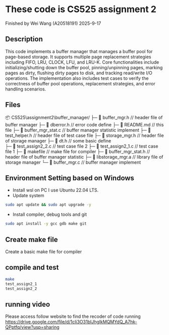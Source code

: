 # These code is CS525 assignment 2
Finished by Wei Wang (A20518191) 
2025-9-17 
## Description
This code implements a buffer manager that manages a buffer pool for page-based storage. It supports multiple page replacement strategies including FIFO, LRU, CLOCK, LFU, and LRU-K. Core functionalities include initializing/shutting down the buffer pool, pinning/unpinning pages, marking pages as dirty, flushing dirty pages to disk, and tracking read/write I/O operations. The implementation also includes test cases to verify the correctness of buffer pool operations, replacement strategies, and error handling scenarios.
## Files
📦 CS525\assignment2\buffer_manager/
    ├─ 📄 buffer_mgr.h // header file of buffer manager
    ├─ 📄 dberror.h    // error code define
    ├─ 📄 README.md    // this file
    ├─ 📄 buffer_mgr_stat.c // buffer manager statistic implement
    ├─ 📄 test_helper.h  // header file of test case file
    ├─ 📄 storage_mgr.h  // header file of storage manager
    ├─ 📄 dt.h           // some basic define  
    ├─ 📄 test_assign2_2.c // test case file 2 
    ├─ 📄 test_assign2_1.c // test case file 1
    ├─ 📄 makefile         // make file for compiler
    ├─ 📄 buffer_mgr_stat.h  // header file of buffer manager statistic
    ├─ 📄 libstorage_mgr.a  // library file of storage manager
    └─ 📄 buffer_mgr.c       // buffer manager implement
## Environment Setting based on Windows
- Install wsl on PC
    I use Ubuntu 22.04 LTS.
- Update system
``` bash
sudo apt update && sudo apt upgrade -y
```
- Install compiler, debug tools and git
``` bash
sudo apt install -y gcc gdb make git
```
## Create make file
Create a basic make file for compiler

## compile and test
``` bash
make
test_assign2_1
test_assign2_2
```
## running video 
Please access follow website to find the recoder of code running
https://drive.google.com/file/d/1cli3O31bIJhglkMQMYdQ_A7hk-QPptfq/view?usp=sharing
